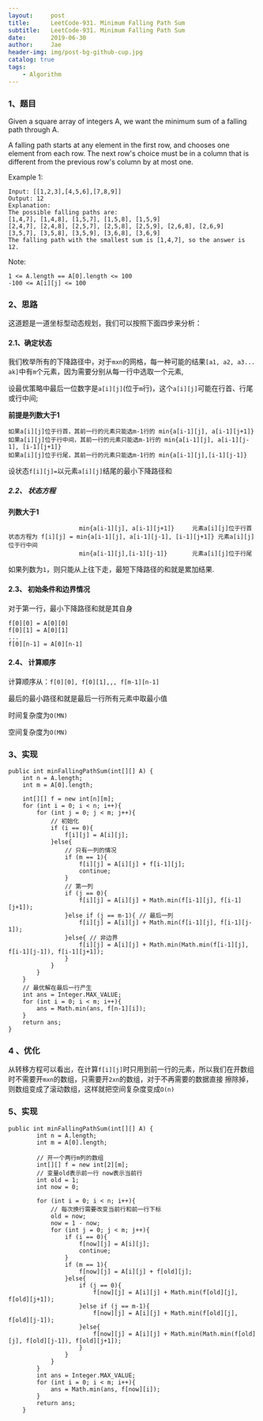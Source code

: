 ```yaml
---
layout:     post
title:      LeetCode-931. Minimum Falling Path Sum
subtitle:   LeetCode-931. Minimum Falling Path Sum
date:       2019-06-30
author:     Jae
header-img: img/post-bg-github-cup.jpg
catalog: true
tags:
    - Algorithm
---
```


### 1、题目

Given a square array of integers A, we want the minimum sum of a falling path through A.

A falling path starts at any element in the first row, and chooses one element from each row.  The next row's choice must be in a column that is different from the previous row's column by at most one.



Example 1:

    Input: [[1,2,3],[4,5,6],[7,8,9]]
    Output: 12
    Explanation:
    The possible falling paths are:
    [1,4,7], [1,4,8], [1,5,7], [1,5,8], [1,5,9]
    [2,4,7], [2,4,8], [2,5,7], [2,5,8], [2,5,9], [2,6,8], [2,6,9]
    [3,5,7], [3,5,8], [3,5,9], [3,6,8], [3,6,9]
    The falling path with the smallest sum is [1,4,7], so the answer is 12.



Note:

    1 <= A.length == A[0].length <= 100
    -100 <= A[i][j] <= 100


### 2、思路

这道题是一道坐标型动态规划，我们可以按照下面四步来分析：

#### 2.1、确定状态

我们枚举所有的下降路径中，对于```mxn```的网格，每一种可能的结果```[a1, a2, a3... ak]```中有```m```个元素，因为需要分别从每一行中选取一个元素,

设最优策略中最后一位数字是```a[i][j]```(位于```m```行)，这个```a[i][j]```可能在行首、行尾或行中间;

**前提是列数大于1**

    如果a[i][j]位于行首，其前一行的元素只能选m-1行的 min{a[i-1][j], a[i-1][j+1]}
    如果a[i][j]位于行中间，其前一行的元素只能选m-1行的 min{a[i-1][j], a[i-1][j-1], [i-1][j+1]}
    如果a[i][j]位于行尾，其前一行的元素只能选m-1行的 min{a[i-1][j],[i-1][j-1]}

设状态```f[i][j]=```以元素```a[i][j]```结尾的最小下降路径和

##### 2.2、 状态方程

**列数大于1**

                        min{a[i-1][j], a[i-1][j+1]}     元素a[i][j]位于行首
    状态方程为 f[i][j] = min{a[i-1][j], a[i-1][j-1], [i-1][j+1]} 元素a[i][j]位于行中间
                        min{a[i-1][j],[i-1][j-1]}       元素a[i][j]位于行尾

如果列数为```1```，则只能从上往下走，最短下降路径的和就是累加结果.

#### 2.3、 初始条件和边界情况

对于第一行，最小下降路径和就是其自身

    f[0][0] = A[0][0]
    f[0][1] = A[0][1]
    ...
    f[0][n-1] = A[0][n-1]

#### 2.4、 计算顺序

计算顺序从：```f[0][0], f[0][1],,, f[m-1][n-1]```

最后的最小路径和就是最后一行所有元素中取最小值

时间复杂度为```O(MN)```

空间复杂度为```O(MN)```

### 3、实现

    public int minFallingPathSum(int[][] A) {
        int n = A.length;
        int m = A[0].length;

        int[][] f = new int[n][m];
        for (int i = 0; i < n; i++){
            for (int j = 0; j < m; j++){
                // 初始化
                if (i == 0){
                    f[i][j] = A[i][j];
                }else{
                    // 只有一列的情况
                    if (m == 1){
                        f[i][j] = A[i][j] + f[i-1][j];
                        continue;
                    }
                    // 第一列
                    if (j == 0){
                        f[i][j] = A[i][j] + Math.min(f[i-1][j], f[i-1][j+1]);
                    }else if (j == m-1){ // 最后一列
                        f[i][j] = A[i][j] + Math.min(f[i-1][j], f[i-1][j-1]);
                    }else{ // 非边界
                        f[i][j] = A[i][j] + Math.min(Math.min(f[i-1][j], f[i-1][j-1]), f[i-1][j+1]);
                    }
                }
            }
        }
        // 最优解在最后一行产生
        int ans = Integer.MAX_VALUE;
        for (int i = 0; i < m; i++){
            ans = Math.min(ans, f[n-1][i]);
        }
        return ans;
    }

### 4 、优化

从转移方程可以看出，在计算```f[i][j]```时只用到前一行的元素，所以我们在开数组时不需要开```mxn```的数组，只需要开```2xn```的数组，对于不再需要的数据直接
擦除掉，则数组变成了滚动数组，这样就把空间复杂度变成```O(n)```

### 5、实现

    public int minFallingPathSum(int[][] A) {
            int n = A.length;
            int m = A[0].length;

            // 开一个两行m列的数组
            int[][] f = new int[2][m];
            // 变量old表示前一行 now表示当前行
            int old = 1;
            int now = 0;

            for (int i = 0; i < n; i++){
                // 每次换行需要改变当前行和前一行下标
                old = now;
                now = 1 - now;
                for (int j = 0; j < m; j++){
                    if (i == 0){
                        f[now][j] = A[i][j];
                        continue;
                    }
                    if (m == 1){
                        f[now][j] = A[i][j] + f[old][j];
                    }else{
                        if (j == 0){
                            f[now][j] = A[i][j] + Math.min(f[old][j], f[old][j+1]);
                        }else if (j == m-1){
                            f[now][j] = A[i][j] + Math.min(f[old][j], f[old][j-1]);
                        }else{
                            f[now][j] = A[i][j] + Math.min(Math.min(f[old][j], f[old][j-1]), f[old][j+1]);
                        }
                    }
                }
            }
            int ans = Integer.MAX_VALUE;
            for (int i = 0; i < m; i++){
                ans = Math.min(ans, f[now][i]);
            }
            return ans;
        }
